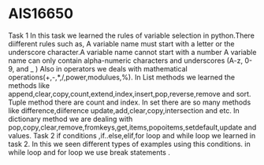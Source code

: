 # AIS16650
Task 1
In this task we learned the rules of variable selection in python.There diifferent rules such as,
A variable name must start with a letter or the underscore character.A variable name cannot start with a number
A variable name can only contain alpha-numeric characters and underscores (A-z, 0-9, and _ )
Also  in operators we deals with mathematical operations(+,-,*,/,power,modulues,%).
In List methods we learned the methods like append,clear,copy,count,extend,index,insert,pop,reverse,remove and sort.
Tuple method there are count and index.
In set there are so many methods like difference,diiference update,add,clear,copy,intersection and etc.
In dictionary method we are dealing with pop,copy,clear,remove,fromkeys,get,items,popoitems,setdefault,update and values.
Task 2
if conditions ,if..else,elif,for loop and while loop we learned in task 2. In this we seen different types of examples using this conditions.
in while loop and for loop we use break statements .

